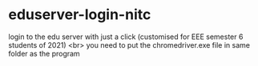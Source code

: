 # eduserver-login-nitc
login to the edu server with just a click (customised for EEE semester 6 students of 2021) &lt;br> you need to put the chromedriver.exe file in same folder as the program
